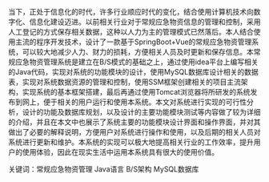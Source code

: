 
当下，正处于信息化的时代，许多行业顺应时代的变化，结合使用计算机技术向数字化、信息化建设迈进。以前相关行业对于常规应急物资信息的管理和控制，采用人工登记的方式保存相关数据，这种以人力为主的管理模式已然落后。本人结合使用主流的程序开发技术，设计了一款基于SpringBoot+Vue的常规应急物资管理系统，可以较大地减少人力、财力的损耗，方便相关人员及时更新和保存信息。本常规应急物资管理系统是建立在B/S模式的基础之上，通过使用idea平台上编写相关的Java代码，实现对系统的功能模块的设计，使用MySQL数据库设计相关的数据表，实现对系统数据资源的管理和控制，使用SSM框架创建相关的项目主流架构，实现系统的基本框架搭建，最后再通过使用Tomcat浏览器将所研发的系统发布到网上，便于相关的用户运行和使用本系统。本文对系统进行实现的可行性分析，设计的功能及数据库规划，以及设计的主要功能模块测试等内容做了较为详细的介绍，并且在本文中也展示了系统主要的功能模块设计界面和操作界面，并对其做出了必要的解释说明，方便用户对系统进行操作和使用，以及后期的相关人员对系统进行更新和维护。本系统的实现可以极大地提高相关行业的工作效率，提升用户的使用体验，因此在现实生活中运用本系统具有很大的使用价值。

关键词：常规应急物资管理  Java语言  B/S架构  MySQL数据库

